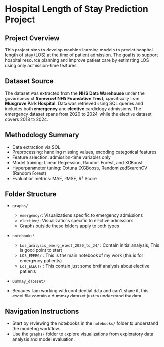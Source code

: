 # Hospital Length of Stay Prediction Project

## Project Overview
This project aims to develop machine learning models to predict hospital length of stay (LOS) at the time of patient admission. The goal is to support hospital resource planning and improve patient care by estimating LOS using only admission-time features.

## Dataset Source
The dataset was extracted from the **NHS Data Warehouse** under the governance of **Somerset NHS Foundation Trust**, specifically from **Musgrove Park Hospital**. Data was retrieved using SQL queries and includes both **emergency** and **elective** cardiology admissions. The emergency dataset spans from 2020 to 2024, while the elective dataset covers 2018 to 2024.

## Methodology Summary
- Data extraction via SQL
- Preprocessing: handling missing values, encoding categorical features
- Feature selection: admission-time variables only
- Model training: Linear Regression, Random Forest, and XGBoost
- Hyperparameter tuning: Optuna (XGBoost), RandomizedSearchCV (Random Forest)
- Evaluation metrics: MAE, RMSE, R² Score

## Folder Structure
- `graphs/`
  - `emergency/`: Visualizations specific to emergency admissions
  - `elective/`: Visualizations specific to elective admissions
  - Graphs outside these folders apply to both types

- `notebooks/`
  - `Los_analysis_emerg_elect_2020_to_24/` : Contain initial analysis, This is good point to start
  - `LOS_EMERG/` : This is the main notebook of my work (this is for emergency patients)
  - `Los_ELECT/` : This contain just some breif analysis about elective patients
- `Dummay_dateset/`
- Becaues I am working with confidential data and can't share it, this excel file contain a dummay dataset just to understand the data.

## Navigation Instructions
- Start by reviewing the notebooks in the `notebooks/` folder to understand the modeling workflow.
- Use the `graphs/` folder to explore visualizations from exploratory data analysis and model evaluation.
